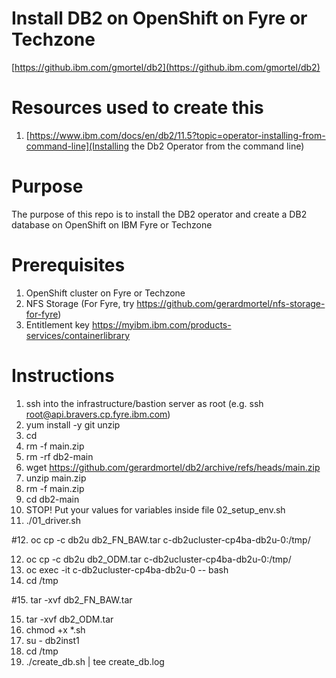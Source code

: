 # Install DB2 on OpenShift on Fyre or Techzone
[https://github.ibm.com/gmortel/db2](https://github.ibm.com/gmortel/db2)

# Resources used to create this
1. [https://www.ibm.com/docs/en/db2/11.5?topic=operator-installing-from-command-line](Installing the Db2 Operator from the command line)

# Purpose
The purpose of this repo is to install the DB2 operator and create a DB2 database on OpenShift on IBM Fyre or Techzone

# Prerequisites
1. OpenShift cluster on Fyre or Techzone
2. NFS Storage (For Fyre, try https://github.com/gerardmortel/nfs-storage-for-fyre)
3. Entitlement key https://myibm.ibm.com/products-services/containerlibrary

# Instructions
1. ssh into the infrastructure/bastion server as root (e.g. ssh root@api.bravers.cp.fyre.ibm.com)
2. yum install -y git unzip
3. cd
4. rm -f main.zip
5. rm -rf db2-main
6. wget https://github.com/gerardmortel/db2/archive/refs/heads/main.zip
7. unzip main.zip
8. rm -f main.zip
9. cd db2-main
10. STOP! Put your values for variables inside file 02_setup_env.sh
11. ./01_driver.sh

#12. oc cp -c db2u db2_FN_BAW.tar c-db2ucluster-cp4ba-db2u-0:/tmp/

12. oc cp -c db2u db2_ODM.tar c-db2ucluster-cp4ba-db2u-0:/tmp/
13. oc exec -it c-db2ucluster-cp4ba-db2u-0 -- bash
14. cd /tmp

#15. tar -xvf db2_FN_BAW.tar

15. tar -xvf db2_ODM.tar
16. chmod +x *.sh
17. su - db2inst1
18. cd /tmp
19. ./create_db.sh | tee create_db.log
